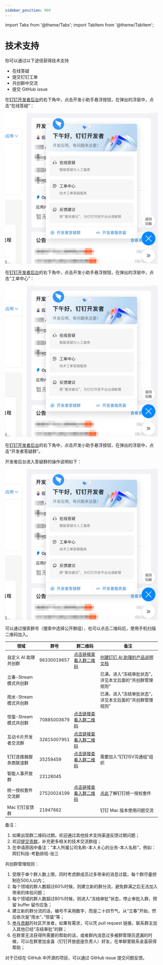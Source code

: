 ```yaml
---
sidebar_position: 999
---
```


import Tabs from '@theme/Tabs';
import TabItem from '@theme/TabItem';

# 技术支持

你可以通过以下途径获得技术支持

* 在线答疑
* 提交钉钉工单
* 共创群中交流
* 提交 GitHub issue

<Tabs queryString="via">
<TabItem value="online" label="在线答疑" default>

在[钉钉开发者后台](https://open-dev.dingtalk.com)的右下角中，点击开发小助手悬浮按钮，在弹出的浮层中，点击“在线答疑”：

![ticket.png](/img/explore/support/ticket.jpg)

</TabItem>
<TabItem value="ticket" label="提交工单">

在[钉钉开发者后台](https://open-dev.dingtalk.com)的右下角中，点击开发小助手悬浮按钮，在弹出的浮层中，点击“工单中心”：

![ticket.png](/img/explore/support/ticket.jpg)

</TabItem>

<TabItem value="planet-group" label="开发者答疑群（大群）">

在[钉钉开发者后台](https://open-dev.dingtalk.com)的右下角中，点击开发小助手悬浮按钮，在弹出的浮层中，点击“开发者答疑群”。

开发者后台进入答疑群的操作说明如下：

![ticket.png](/img/explore/support/ticket.jpg)

</TabItem>

<TabItem value="moon-group" label="各领域共创群（小群）">

可以通过搜索群号（搜索中选择公开群组），也可以点击二维码后，使用手机扫描二维码加入。

| 领域          | 群号          | 群二维码                                                           | 备注                                                                                                  |
|-------------|-------------|----------------------------------------------------------------|-----------------------------------------------------------------------------------------------------|
| 自定义 AI 助理共创群 | 96330019657 | [点击链接查看入群二维码](/img/explore/support/ai-assistant.png) | [创建钉钉 AI 助理的产品说明文档](https://open.dingtalk.com/document/ai-dev/create-a-dingtalk-ai-assistant) |
| 立春-Stream模式共创群 |             |                                                                | 已满，进入“冻结审批状态”，详见本文后面的“共创群管理规则”                                                                      |
| 雨水-Stream模式共创群 |             |                                                                | 已满，进入“冻结审批状态”，详见本文后面的“共创群管理规则”                                                                      |
| 惊蛰-Stream模式共创群 | 70885003679 | [点击链接查看入群二维码](/img/explore/support/stream-mode-group.png)      |                                                                                                     |
| 互动卡片开发者交流群  | 32815007951 | [点击链接查看入群二维码](/img/explore/support/interactive-card-group.png) |                                                                                                     |
| 钉钉连接器服务商联谊群 | 35259459    | [点击链接查看入群二维码](/img/explore/support/ipaas-group.png)            | 需要加入“钉钉ISV沟通组”组织                                                                                    |
| 智能人事开放群     | 23128045    |                                                                |                                                                                                     |
| 统一授权套件交流群   | 27520024199 | [点击链接查看入群二维码](/img/explore/support/permission.png)             | [点此](https://open.dingtalk.com/document/personalapp/overview-2)了解钉钉统一授权套件                           |
| Mac 钉钉反馈群   | 21947662    |                                                                | 钉钉 Mac 版本使用问题交流                                                                                     |
备注：
1. 如果出现群二维码过期，欢迎通过其他技术支持渠道反馈过期问题；
2. 欢迎[提交贡献](/docs/contrib/overview)，补充更多相关的技术交流群组；
3. 在申请原因中备注：“本人所属公司名称-本人关心的业务-本人名称”，例如：网钉科技-考勤排班-张三

共创群管理规则：

1. 受限于单个群人数上限，同时考虑群成员过多带来的消息过载，每个群尽量控制在500人以内；
2. 每个领域的群人数超过60%时候，则建立新的群分流，避免群满之后无法加入带来的体验问题；
3. 每个领域的群人数超过80%时候，则进入“冻结审批”状态，停止审批入群，预留 buffer 留作应急；
4. 建立新的群分流的话，编号不采用数字，而是二十四节气，从“立春”开始，然后依次是”雨水”、”惊蛰“等；
5. [参与贡献](/docs/contrib/how-to)的社区开发者，如果有需求，可以凭 pull request 链接，联系群主加入其他已经“冻结审批”的群；
6. 在群里无法获得所需要的帮助的话，或者群内消息过多被群管理员遗漏的时候，可以在群里加金喜（钉钉开放底座负责人）好友，在单聊里联系金喜获得帮助；

</TabItem>

<TabItem value="github-issue" label="提交 GitHub issue">

对于已经在 GitHub 中开源的项目，可以通过 GitHub issue 提交问题反馈。

</TabItem>

</Tabs>
